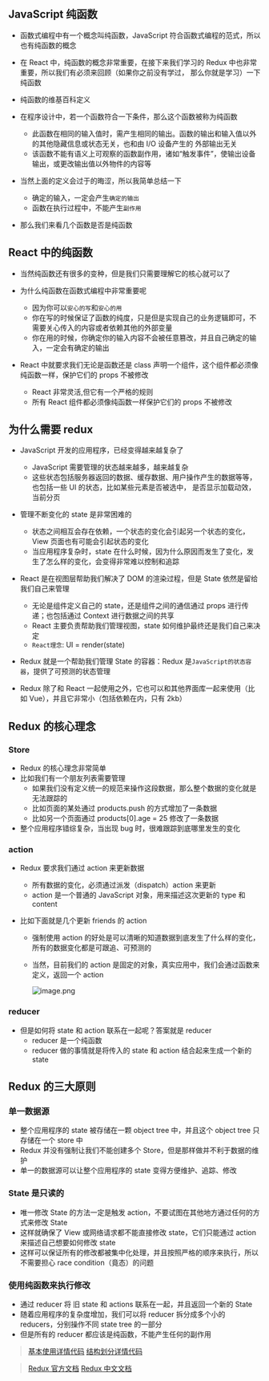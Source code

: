 ## JavaScript 纯函数

- 函数式编程中有一个概念叫纯函数，JavaScript 符合函数式编程的范式，所以也有纯函数的概念

- 在 React 中，纯函数的概念非常重要，在接下来我们学习的 Redux 中也非常重要，所以我们有必须来回顾（如果你之前没有学过，
  那么你就是学习）一下纯函数

- 纯函数的维基百科定义

- 在程序设计中，若一个函数符合一下条件，那么这个函数被称为纯函数

  - 此函数在相同的输入值时，需产生相同的输出。函数的输出和输入值以外的其他隐藏信息或状态无关，也和由 I/O 设备产生的
    外部输出无关
  - 该函数不能有语义上可观察的函数副作用，诸如“触发事件”，使输出设备输出，或更改输出值以外物件的内容等

- 当然上面的定义会过于的晦涩，所以我简单总结一下

  - 确定的输入，一定会产生`确定的输出`
  - 函数在执行过程中，不能产生`副作用`

- 那么我们来看几个函数是否是纯函数

## React 中的纯函数

- 当然纯函数还有很多的变种，但是我们只需要理解它的核心就可以了

- 为什么纯函数在函数式编程中非常重要呢

  - 因为你可以`安心的写`和`安心的用`
  - 你在写的时候保证了函数的纯度，只是但是实现自己的业务逻辑即可，不需要关心传入的内容或者依赖其他的外部变量
  - 你在用的时候，你确定你的输入内容不会被任意篡改，并且自己确定的输入，一定会有确定的输出

- React 中就要求我们无论是函数还是 class 声明一个组件，这个组件都必须像纯函数一样，保护它们的 props 不被修改
  - React 非常灵活,但它有一个严格的规则
  - 所有 React 组件都必须像纯函数一样保护它们的 props 不被修改

## 为什么需要 redux

- JavaScript 开发的应用程序，已经变得越来越复杂了

  - JavaScript 需要管理的状态越来越多，越来越复杂
  - 这些状态包括服务器返回的数据、缓存数据、用户操作产生的数据等等，也包括一些 UI 的状态，比如某些元素是否被选中，
    是否显示加载动效，当前分页

- 管理不断变化的 state 是非常困难的
  - 状态之间相互会存在依赖，一个状态的变化会引起另一个状态的变化，View 页面也有可能会引起状态的变化
  - 当应用程序复杂时，state 在什么时候，因为什么原因而发生了变化，发生了怎么样的变化，会变得非常难以控制和追踪
- React 是在视图层帮助我们解决了 DOM 的渲染过程，但是 State 依然是留给我们自己来管理
  - 无论是组件定义自己的 state，还是组件之间的通信通过 props 进行传递；也包括通过 Context 进行数据之间的共享
  - React 主要负责帮助我们管理视图，state 如何维护最终还是我们自己来决定
  - `React理念`: UI = render(state)
- Redux 就是一个帮助我们管理 State 的容器：Redux 是`JavaScript的状态容器`，提供了可预测的状态管理
- Redux 除了和 React 一起使用之外，它也可以和其他界面库一起来使用（比如 Vue），并且它非常小（包括依赖在内，只有 2kb）

## Redux 的核心理念

### Store

- Redux 的核心理念非常简单
- 比如我们有一个朋友列表需要管理
  - 如果我们没有定义统一的规范来操作这段数据，那么整个数据的变化就是无法跟踪的
  - 比如页面的某处通过 products.push 的方式增加了一条数据
  - 比如另一个页面通过 products[0].age = 25 修改了一条数据
- 整个应用程序错综复杂，当出现 bug 时，很难跟踪到底哪里发生的变化

### action

- Redux 要求我们通过 action 来更新数据
  - 所有数据的变化，必须通过派发（dispatch）action 来更新
  - action 是一个普通的 JavaScript 对象，用来描述这次更新的 type 和 content
- 比如下面就是几个更新 friends 的 action

  - 强制使用 action 的好处是可以清晰的知道数据到底发生了什么样的变化，所有的数据变化都是可跟追、可预测的
  - 当然，目前我们的 action 是固定的对象，真实应用中，我们会通过函数来定义，返回一个 action

    ![image.png](https://p1-juejin.byteimg.com/tos-cn-i-k3u1fbpfcp/d60a3dbf1cbe41b29a2594287a4ce8d7~tplv-k3u1fbpfcp-watermark.image)

### reducer

- 但是如何将 state 和 action 联系在一起呢？答案就是 reducer
  - reducer 是一个纯函数
  - reducer 做的事情就是将传入的 state 和 action 结合起来生成一个新的 state

## Redux 的三大原则

### 单一数据源

- 整个应用程序的 state 被存储在一颗 object tree 中，并且这个 object tree 只存储在一个 store 中
- Redux 并没有强制让我们不能创建多个 Store，但是那样做并不利于数据的维护
- 单一的数据源可以让整个应用程序的 state 变得方便维护、追踪、修改

### State 是只读的

- 唯一修改 State 的方法一定是触发 action，不要试图在其他地方通过任何的方式来修改 State
- 这样就确保了 View 或网络请求都不能直接修改 state，它们只能通过 action 来描述自己想要如何修改 state
- 这样可以保证所有的修改都被集中化处理，并且按照严格的顺序来执行，所以不需要担心 race condition（竟态）的问题

### 使用纯函数来执行修改

- 通过 reducer 将 旧 state 和 actions 联系在一起，并且返回一个新的 State
- 随着应用程序的复杂度增加，我们可以将 reducer 拆分成多个小的 reducers，分别操作不同 state tree 的一部分
- 但是所有的 reducer 都应该是纯函数，不能产生任何的副作用

> [基本使用详情代码](./index.js) [结构划分详情代码](./correct.js)

> [Redux 官方文档](https://redux.js.org/) [Redux 中文文档](http://cn.redux.js.org/)
